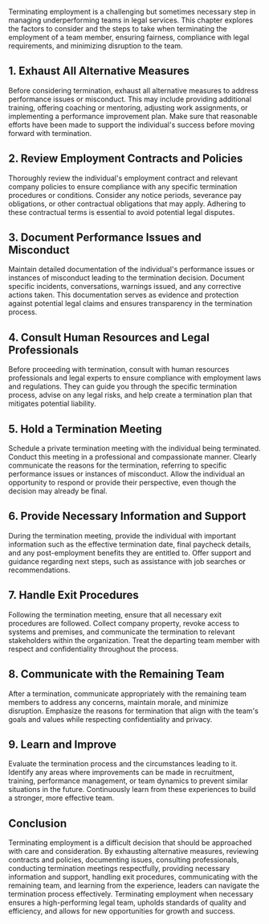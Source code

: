 
Terminating employment is a challenging but sometimes necessary step in managing underperforming teams in legal services. This chapter explores the factors to consider and the steps to take when terminating the employment of a team member, ensuring fairness, compliance with legal requirements, and minimizing disruption to the team.

## 1\. Exhaust All Alternative Measures

Before considering termination, exhaust all alternative measures to address performance issues or misconduct. This may include providing additional training, offering coaching or mentoring, adjusting work assignments, or implementing a performance improvement plan. Make sure that reasonable efforts have been made to support the individual's success before moving forward with termination.

## 2\. Review Employment Contracts and Policies

Thoroughly review the individual's employment contract and relevant company policies to ensure compliance with any specific termination procedures or conditions. Consider any notice periods, severance pay obligations, or other contractual obligations that may apply. Adhering to these contractual terms is essential to avoid potential legal disputes.

## 3\. Document Performance Issues and Misconduct

Maintain detailed documentation of the individual's performance issues or instances of misconduct leading to the termination decision. Document specific incidents, conversations, warnings issued, and any corrective actions taken. This documentation serves as evidence and protection against potential legal claims and ensures transparency in the termination process.

## 4\. Consult Human Resources and Legal Professionals

Before proceeding with termination, consult with human resources professionals and legal experts to ensure compliance with employment laws and regulations. They can guide you through the specific termination process, advise on any legal risks, and help create a termination plan that mitigates potential liability.

## 5\. Hold a Termination Meeting

Schedule a private termination meeting with the individual being terminated. Conduct this meeting in a professional and compassionate manner. Clearly communicate the reasons for the termination, referring to specific performance issues or instances of misconduct. Allow the individual an opportunity to respond or provide their perspective, even though the decision may already be final.

## 6\. Provide Necessary Information and Support

During the termination meeting, provide the individual with important information such as the effective termination date, final paycheck details, and any post-employment benefits they are entitled to. Offer support and guidance regarding next steps, such as assistance with job searches or recommendations.

## 7\. Handle Exit Procedures

Following the termination meeting, ensure that all necessary exit procedures are followed. Collect company property, revoke access to systems and premises, and communicate the termination to relevant stakeholders within the organization. Treat the departing team member with respect and confidentiality throughout the process.

## 8\. Communicate with the Remaining Team

After a termination, communicate appropriately with the remaining team members to address any concerns, maintain morale, and minimize disruption. Emphasize the reasons for termination that align with the team's goals and values while respecting confidentiality and privacy.

## 9\. Learn and Improve

Evaluate the termination process and the circumstances leading to it. Identify any areas where improvements can be made in recruitment, training, performance management, or team dynamics to prevent similar situations in the future. Continuously learn from these experiences to build a stronger, more effective team.

## Conclusion

Terminating employment is a difficult decision that should be approached with care and consideration. By exhausting alternative measures, reviewing contracts and policies, documenting issues, consulting professionals, conducting termination meetings respectfully, providing necessary information and support, handling exit procedures, communicating with the remaining team, and learning from the experience, leaders can navigate the termination process effectively. Terminating employment when necessary ensures a high-performing legal team, upholds standards of quality and efficiency, and allows for new opportunities for growth and success.
